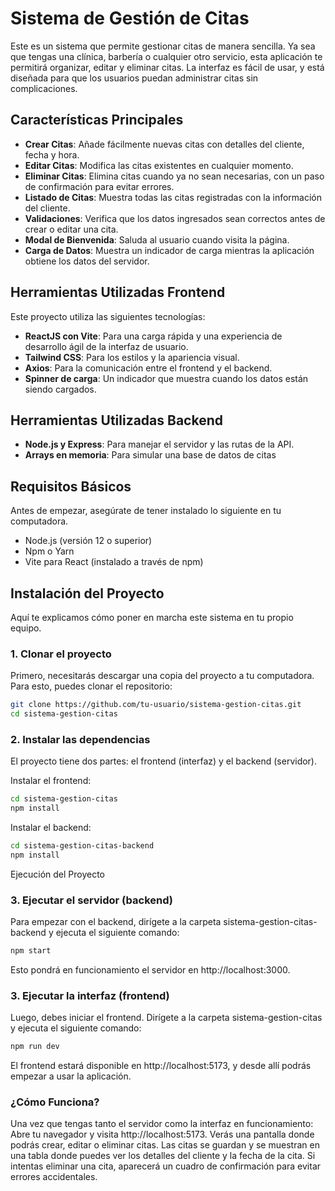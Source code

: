 # Sistema de Gestión de Citas

Este es un sistema que permite gestionar citas de manera sencilla. Ya sea que tengas una clínica, barbería o cualquier otro servicio, esta aplicación te permitirá organizar, editar y eliminar citas. La interfaz es fácil de usar, y está diseñada para que los usuarios puedan administrar citas sin complicaciones.

## Características Principales

- **Crear Citas**: Añade fácilmente nuevas citas con detalles del cliente, fecha y hora.
- **Editar Citas**: Modifica las citas existentes en cualquier momento.
- **Eliminar Citas**: Elimina citas cuando ya no sean necesarias, con un paso de confirmación para evitar errores.
- **Listado de Citas**: Muestra todas las citas registradas con la información del cliente.
- **Validaciones**: Verifica que los datos ingresados sean correctos antes de crear o editar una cita.
- **Modal de Bienvenida**: Saluda al usuario cuando visita la página.
- **Carga de Datos**: Muestra un indicador de carga mientras la aplicación obtiene los datos del servidor.

## Herramientas Utilizadas Frontend

Este proyecto utiliza las siguientes tecnologías:

- **ReactJS con Vite**: Para una carga rápida y una experiencia de desarrollo ágil de la interfaz de usuario.
- **Tailwind CSS**: Para los estilos y la apariencia visual.
- **Axios**: Para la comunicación entre el frontend y el backend.
- **Spinner de carga**: Un indicador que muestra cuando los datos están siendo cargados.

## Herramientas Utilizadas Backend

- **Node.js y Express**: Para manejar el servidor y las rutas de la API.
- **Arrays en memoria**: Para simular una base de datos de citas

## Requisitos Básicos

Antes de empezar, asegúrate de tener instalado lo siguiente en tu computadora.

- Node.js (versión 12 o superior)
- Npm o Yarn
- Vite para React (instalado a través de npm)

## Instalación del Proyecto

Aquí te explicamos cómo poner en marcha este sistema en tu propio equipo.

### 1. Clonar el proyecto

Primero, necesitarás descargar una copia del proyecto a tu computadora. Para esto, puedes clonar el repositorio:

```bash
git clone https://github.com/tu-usuario/sistema-gestion-citas.git
cd sistema-gestion-citas
```

### 2. Instalar las dependencias

El proyecto tiene dos partes: el frontend (interfaz) y el backend (servidor).

Instalar el frontend:

```bash
cd sistema-gestion-citas
npm install
```

Instalar el backend:

```bash
cd sistema-gestion-citas-backend
npm install
```

Ejecución del Proyecto

### 3. Ejecutar el servidor (backend)

Para empezar con el backend, dirígete a la carpeta sistema-gestion-citas-backend y ejecuta el siguiente comando:

```bash
npm start
```

Esto pondrá en funcionamiento el servidor en http://localhost:3000.

### 3. Ejecutar la interfaz (frontend)

Luego, debes iniciar el frontend. Dirígete a la carpeta sistema-gestion-citas y ejecuta el siguiente comando:

```bash
npm run dev
```

El frontend estará disponible en http://localhost:5173, y desde allí podrás empezar a usar la aplicación.

### ¿Cómo Funciona?

Una vez que tengas tanto el servidor como la interfaz en funcionamiento:
Abre tu navegador y visita http://localhost:5173.
Verás una pantalla donde podrás crear, editar o eliminar citas.
Las citas se guardan y se muestran en una tabla donde puedes ver los detalles del cliente y la fecha de la cita.
Si intentas eliminar una cita, aparecerá un cuadro de confirmación para evitar errores accidentales.
